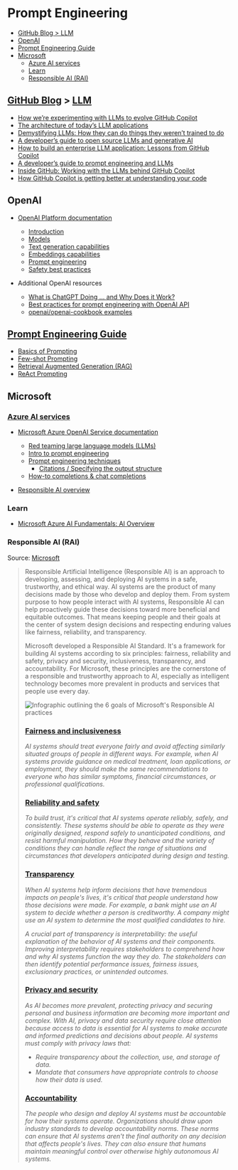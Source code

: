 # Prompt Engineering

- [GitHub Blog > LLM](#github-blog-llm)
- [OpenAI](#openai)
- [Prompt Engineering Guide](#prompt-engineering-guide)
- [Microsoft](#microsoft)
  - [Azure AI services](#azure-ai-services)
  - [Learn](#learn)
  - [Responsible AI (RAI)](#responsible-ai-rai)

## [GitHub Blog](https://github.blog) > [LLM](https://github.blog/tag/llm/)

- [How we’re experimenting with LLMs to evolve GitHub Copilot](https://github.blog/2023-12-06-how-were-experimenting-with-llms-to-evolve-github-copilot/)
- [The architecture of today’s LLM applications](https://github.blog/2023-10-30-the-architecture-of-todays-llm-applications/)
- [Demystifying LLMs: How they can do things they weren’t trained to do](https://github.blog/2023-10-27-demystifying-llms-how-they-can-do-things-they-werent-trained-to-do/)
- [A developer’s guide to open source LLMs and generative AI](https://github.blog/2023-10-05-a-developers-guide-to-open-source-llms-and-generative-ai/)
- [How to build an enterprise LLM application: Lessons from GitHub Copilot](https://github.blog/2023-09-06-how-to-build-an-enterprise-llm-application-lessons-from-github-copilot/)
- [A developer’s guide to prompt engineering and LLMs](https://github.blog/2023-07-17-prompt-engineering-guide-generative-ai-llms/)
- [Inside GitHub: Working with the LLMs behind GitHub Copilot](https://github.blog/2023-05-17-inside-github-working-with-the-llms-behind-github-copilot/)
- [How GitHub Copilot is getting better at understanding your code](https://github.blog/2023-05-17-how-github-copilot-is-getting-better-at-understanding-your-code/)

## OpenAI

- [OpenAI Platform documentation](https://platform.openai.com/docs/introduction)
  - [Introduction](https://platform.openai.com/docs/introduction)
  - [Models](https://platform.openai.com/docs/models)
  - [Text generation capabilities](https://platform.openai.com/docs/guides/text-generation)
  - [Embeddings capabilities](https://platform.openai.com/docs/guides/embeddings)
  - [Prompt engineering](https://platform.openai.com/docs/guides/prompt-engineering)
  - [Safety best practices](https://platform.openai.com/docs/guides/safety-best-practices)

- Additional OpenAI resources
  - [What is ChatGPT Doing ... and Why Does it Work?](https://writings.stephenwolfram.com/2023/02/what-is-chatgpt-doing-and-why-does-it-work/)
  - [Best practices for prompt engineering with OpenAI API](https://help.openai.com/en/articles/6654000-best-practices-for-prompt-engineering-with-openai-api)
  - [openai/openai-cookbook examples](https://github.com/openai/openai-cookbook/tree/main/examples)

## [Prompt Engineering Guide](https://www.promptingguide.ai/)

- [Basics of Prompting](https://www.promptingguide.ai/introduction/basics)
- [Few-shot Prompting](https://www.promptingguide.ai/techniques/fewshot)
- [Retrieval Augmented Generation (RAG)](https://www.promptingguide.ai/techniques/rag)
- [ReAct Prompting](https://www.promptingguide.ai/techniques/react)

## Microsoft

### [Azure AI services](https://learn.microsoft.com/en-us/azure/ai-services/)

- [Microsoft Azure OpenAI Service documentation](https://learn.microsoft.com/en-us/azure/ai-services/openai/)
  - [Red teaming large language models (LLMs)](https://learn.microsoft.com/en-us/azure/ai-services/openai/concepts/red-teaming)
  - [Intro to prompt engineering](https://learn.microsoft.com/en-us/azure/ai-services/openai/concepts/prompt-engineering)
  - [Prompt engineering techniques](https://learn.microsoft.com/en-us/azure/ai-services/openai/concepts/advanced-prompt-engineering?pivots=programming-language-chat-completions)
    - [Citations / Specifying the output structure](https://learn.microsoft.com/en-us/azure/ai-services/openai/concepts/advanced-prompt-engineering?pivots=programming-language-chat-completions#specifying-the-output-structure)
  - [How-to completions & chat completions](https://learn.microsoft.com/en-us/azure/ai-services/openai/how-to/chatgpt?tabs=python&pivots=programming-language-chat-completions)

- [Responsible AI overview](https://learn.microsoft.com/en-us/legal/cognitive-services/openai/overview?context=%2Fazure%2Fai-services%2Fopenai%2Fcontext%2Fcontext)

### Learn

- [Microsoft Azure AI Fundamentals: AI Overview](https://learn.microsoft.com/en-us/training/paths/get-started-with-artificial-intelligence-on-azure/)

### Responsible AI (RAI)

Source: [Microsoft](https://learn.microsoft.com/en-us/azure/machine-learning/concept-responsible-ai?view=azureml-api-2)

> Responsible Artificial Intelligence (Responsible AI) is an approach to developing, assessing, and deploying AI systems in a safe, trustworthy, and ethical way. AI systems are the product of many decisions made by those who develop and deploy them. From system purpose to how people interact with AI systems, Responsible AI can help proactively guide these decisions toward more beneficial and equitable outcomes. That means keeping people and their goals at the center of system design decisions and respecting enduring values like fairness, reliability, and transparency.
>
> Microsoft developed a Responsible AI Standard. It's a framework for building AI systems according to six principles: fairness, reliability and safety, privacy and security, inclusiveness, transparency, and accountability. For Microsoft, these principles are the cornerstone of a responsible and trustworthy approach to AI, especially as intelligent technology becomes more prevalent in products and services that people use every day.
>
> ![Infographic outlining the 6 goals of Microsoft's Responsible AI practices](https://learn.microsoft.com/en-us/azure/machine-learning/media/concept-responsible-ai/concept-responsible-ml.png)
>
> ### [**Fairness and inclusiveness**](https://learn.microsoft.com/en-us/azure/machine-learning/concept-responsible-ai?view=azureml-api-2#fairness-and-inclusiveness)
>
> _AI systems should treat everyone fairly and avoid affecting similarly situated groups of people in different ways. For example, when AI systems provide guidance on medical treatment, loan applications, or employment, they should make the same recommendations to everyone who has similar symptoms, financial circumstances, or professional qualifications._
>
> ### [**Reliability and safety**](https://learn.microsoft.com/en-us/azure/machine-learning/concept-responsible-ai?view=azureml-api-2#reliability-and-safety)
>
> _To build trust, it's critical that AI systems operate reliably, safely, and consistently. These systems should be able to operate as they were originally designed, respond safely to unanticipated conditions, and resist harmful manipulation. How they behave and the variety of conditions they can handle reflect the range of situations and circumstances that developers anticipated during design and testing._
>
> ### [**Transparency**](https://learn.microsoft.com/en-us/azure/machine-learning/concept-responsible-ai?view=azureml-api-2#transparency)
>
> _When AI systems help inform decisions that have tremendous impacts on people's lives, it's critical that people understand how those decisions were made. For example, a bank might use an AI system to decide whether a person is creditworthy. A company might use an AI system to determine the most qualified candidates to hire._
>
> _A crucial part of transparency is interpretability: the useful explanation of the behavior of AI systems and their components. Improving interpretability requires stakeholders to comprehend how and why AI systems function the way they do. The stakeholders can then identify potential performance issues, fairness issues, exclusionary practices, or unintended outcomes._
>
> ### [**Privacy and security**](https://learn.microsoft.com/en-us/azure/machine-learning/concept-responsible-ai?view=azureml-api-2#privacy-and-security)
>
> _As AI becomes more prevalent, protecting privacy and securing personal and business information are becoming more important and complex. With AI, privacy and data security require close attention because access to data is essential for AI systems to make accurate and informed predictions and decisions about people. AI systems must comply with privacy laws that:_
>
> - _Require transparency about the collection, use, and storage of data._
> - _Mandate that consumers have appropriate controls to choose how their data is used._
>
> ### [**Accountability**](https://learn.microsoft.com/en-us/azure/machine-learning/concept-responsible-ai?view=azureml-api-2#accountability)
>
> _The people who design and deploy AI systems must be accountable for how their systems operate. Organizations should draw upon industry standards to develop accountability norms. These norms can ensure that AI systems aren't the final authority on any decision that affects people's lives. They can also ensure that humans maintain meaningful control over otherwise highly autonomous AI systems._
